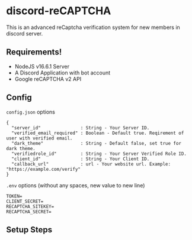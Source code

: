 # discord-reCAPTCHA

This is an advanced reCaptcha verification system for new members in discord server.

## Requirements!

- NodeJS v16.6.1 Server
- A Discord Application with bot account
- Google reCAPTCHA v2 API

## Config

`config.json` options

```
{
  "server_id"               : String - Your Server ID.
  "verified_email_required" : Boolean - Default true. Reqirement of user with verified email.
  "dark_theme"              : String - Default false, set true for dark theme.
  "verifiedrole_id"         : String - Your Server Verified Role ID.
  "client_id"               : String - Your Client ID.
  "callback_url"            : url - Your website url. Example: "https://example.com/verify"
}
```

`.env` options (without any spaces, new value to new line)

```
TOKEN=
CLIENT_SECRET=
RECAPTCHA_SITEKEY=
RECAPTCHA_SECRET=
```

## Setup Steps

